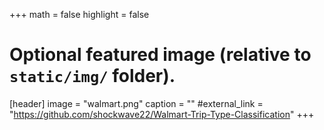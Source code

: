 +++
math = false
highlight = false

# Optional featured image (relative to `static/img/` folder).
[header]
image = "walmart.png"
caption = ""
#external_link = "https://github.com/shockwave22/Walmart-Trip-Type-Classification"
+++